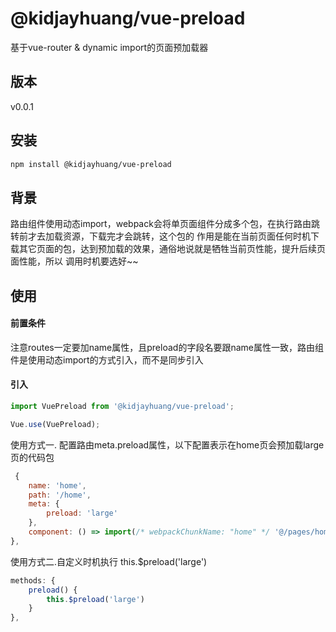 # @kidjayhuang/vue-preload

基于vue-router & dynamic import的页面预加载器


## 版本

v0.0.1


## 安装

``` bash
npm install @kidjayhuang/vue-preload
```
## 背景
路由组件使用动态import，webpack会将单页面组件分成多个包，在执行路由跳转前才去加载资源，下载完才会跳转，这个包的
作用是能在当前页面任何时机下载其它页面的包，达到预加载的效果，通俗地说就是牺牲当前页性能，提升后续页面性能，所以
调用时机要选好~~

## 使用

#### 前置条件
注意routes一定要加name属性，且preload的字段名要跟name属性一致，路由组件是使用动态import的方式引入，而不是同步引入



#### 引入
``` js
import VuePreload from '@kidjayhuang/vue-preload';

Vue.use(VuePreload);
```

使用方式一. 配置路由meta.preload属性，以下配置表示在home页会预加载large页的代码包
```js
 {
    name: 'home',
    path: '/home',
    meta: {
        preload: 'large'
    },
    component: () => import(/* webpackChunkName: "home" */ '@/pages/home/index.vue'),
},
```

使用方式二.自定义时机执行 this.$preload('large')
```js
methods: {
    preload() {
        this.$preload('large')
    }
},
```


